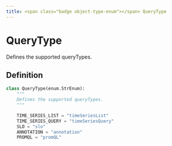 ```yaml
---
title: <span class="badge object-type-enum"></span> QueryType
---
```

# <span class="badge object-type-enum"></span> QueryType

Defines the supported queryTypes.

## Definition

```python
class QueryType(enum.StrEnum):
    """
    Defines the supported queryTypes.
    """

    TIME_SERIES_LIST = "timeSeriesList"
    TIME_SERIES_QUERY = "timeSeriesQuery"
    SLO = "slo"
    ANNOTATION = "annotation"
    PROMQL = "promQL"
```
